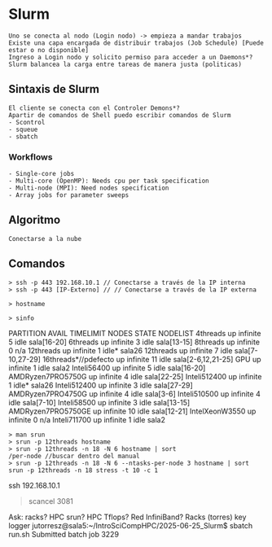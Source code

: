 # Slurm
    Uno se conecta al nodo (Login nodo) -> empieza a mandar trabajos
    Existe una capa encargada de distribuir trabajos (Job Schedule) [Puede estar o no disponible]
    Ingreso a Login nodo y solicito permiso para acceder a un Daemons*?
    Slurm balancea la carga entre tareas de manera justa (politicas)

## Sintaxis de Slurm
    El cliente se conecta con el Controler Demons*?
    Apartir de comandos de Shell puedo escribir comandos de Slurm
    - Scontrol
    - squeue
    - sbatch

### Workflows
    - Single-core jobs
    - Multi-core (OpenMP): Needs cpu per task specification
    - Multi-node (MPI): Need nodes specification
    - Array jobs for parameter sweeps

## Algoritmo
    Conectarse a la nube

## Comandos
    > ssh -p 443 192.168.10.1 // Conectarse a través de la IP interna
    > ssh -p 443 [IP-Externo] // // Conectarse a través de la IP externa

    > hostname

    > sinfo
PARTITION          AVAIL  TIMELIMIT  NODES  STATE NODELIST
4threads              up   infinite      5   idle sala[16-20]
6threads              up   infinite      3   idle sala[13-15]
8threads              up   infinite      0    n/a 
12threads             up   infinite      1  idle* sala26
12threads             up   infinite      7   idle sala[7-10,27-29]
16threads*//pdefecto  up   infinite     11   idle sala[2-6,12,21-25]
GPU                   up   infinite      1   idle sala2
Inteli56400           up   infinite      5   idle sala[16-20]
AMDRyzen7PRO5750G     up   infinite      4   idle sala[22-25]
Inteli512400          up   infinite      1  idle* sala26
Inteli512400          up   infinite      3   idle sala[27-29]
AMDRyzen7PRO4750G     up   infinite      4   idle sala[3-6]
Inteli510500          up   infinite      4   idle sala[7-10]
Inteli58500           up   infinite      3   idle sala[13-15]
AMDRyzen7PRO5750GE    up   infinite     10   idle sala[12-21]
IntelXeonW3550        up   infinite      0    n/a 
Inteli711700          up   infinite      1   idle sala2

    > man srun 
    > srun -p 12threads hostname
    > srun -p 12threads -n 18 -N 6 hostname | sort
    /per-node //buscar dentro del manual
    > srun -p 12threads -n 18 -N 6 --ntasks-per-node 3 hostname | sort
    srun -p 12threads -n 18 stress -t 10 -c 1

ssh 192.168.10.1

> scancel 3081


Ask:
    racks? HPC
    srun? HPC
    Tflops?
    Red InfiniBand?
    Racks (torres)
    key logger
    jutorresz@sala5:~/IntroSciCompHPC/2025-06-25_Slurm$ sbatch run.sh
        Submitted batch job 3229

        